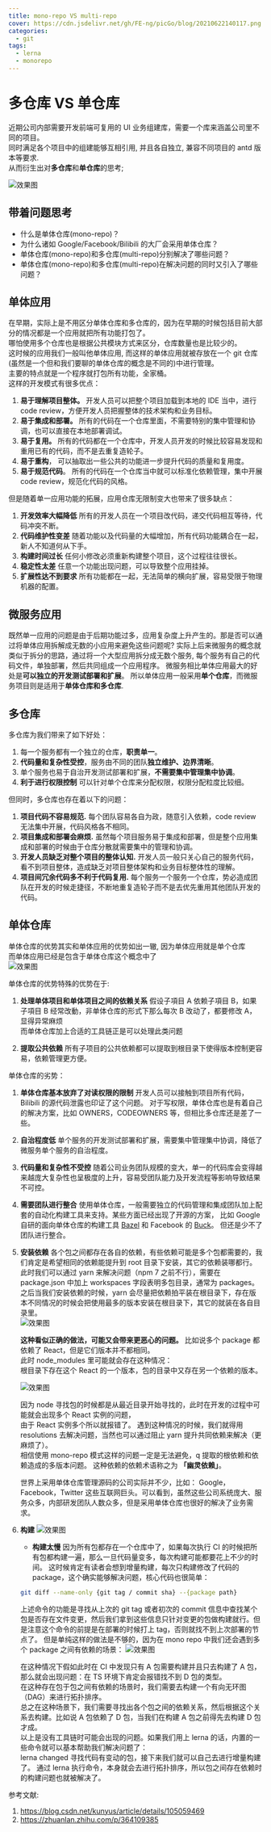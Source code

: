 ```yaml
---
title: mono-repo VS multi-repo
cover: https://cdn.jsdelivr.net/gh/FE-ng/picGo/blog/20210622140117.png
categories:
  - git
tags:
  - lerna
  - monorepo
---
```


# 多仓库 VS 单仓库

近期公司内部需要开发前端可复用的 UI 业务组建库，需要一个库来涵盖公司里不同的项目。  
同时满足各个项目中的组建能够互相引用, 并且各自独立, 兼容不同项目的 antd 版本等要求.  
从而衍生出对**多仓库**和**单仓库**的思考;

<img class="image800" src="https://cdn.jsdelivr.net/gh/FE-ng/picGo/blog/20210622140117.png"  alt="效果图" />

## 带着问题思考

- 什么是单体仓库(mono-repo)？
- 为什么诸如 Google/Facebook/Bilibili 的大厂会采用单体仓库？
- 单体仓库(mono-repo)和多仓库(multi-repo)分别解决了哪些问题？
- 单体仓库(mono-repo)和多仓库(multi-repo)在解决问题的同时又引入了哪些问题？

## 单体应用

在早期，实际上是不用区分单体仓库和多仓库的，因为在早期的时候包括目前大部分的情况都是一个应用就把所有功能打包了。  
哪怕使用多个仓库也是根据公共模块方式来区分，仓库数量也是比较少的。  
这时候的应用我们一般叫他单体应用, 而这样的单体应用就被存放在一个 git 仓库(虽然是一个但和我们要聊的单体仓库的概念是不同的)中进行管理。  
主要的特点就是一个程序就打包所有功能，全家桶。  
这样的开发模式有很多优点：

1. **易于理解项目整体。**
   开发人员可以把整个项目加载到本地的 IDE 当中，进行 code review，方便开发人员把握整体的技术架构和业务目标。
2. **易于集成和部署。**
   所有的代码在一个仓库里面，不需要特别的集中管理和协调，也可以直接在本地部署调试。
3. **易于复用。**
   所有的代码都在一个仓库中，开发人员开发的时候比较容易发现和重用已有的代码，而不是去重复造轮子。
4. **易于重构**，
   可以抽取出一些公共的功能进一步提升代码的质量和复用度。
5. **易于规范代码**。
   所有的代码在一个仓库当中就可以标准化依赖管理，集中开展 code review，规范化代码的风格。

但是随着单一应用功能的拓展，应用仓库无限制变大也带来了很多缺点：

1. **开发效率大幅降低**
   所有的开发人员在一个项目改代码，递交代码相互等待，代码冲突不断。
2. **代码维护性变差**
   随着功能以及代码量的大幅增加，所有代码功能耦合在一起，新人不知道何从下手。
3. **构建时间过长**
   任何小修改必须重新构建整个项目，这个过程往往很长。
4. **稳定性太差**
   任意一个功能出现问题，可以导致整个应用挂掉。
5. **扩展性达不到要求**
   所有功能都在一起，无法简单的横向扩展，容易受限于物理机器的配置。

## 微服务应用

既然单一应用的问题是由于后期功能过多，应用复杂度上升产生的。那是否可以通过将单体应用拆解成无数的小应用来避免这些问题呢?
实际上后来微服务的概念就类似于拆分的思路，通过将一个大型应用拆分成无数个服务,
每个服务有自己的代码文件，单独部署，然后共同组成一个应用程序。
微服务相比单体应用最大的好处是**可以独立的开发测试部署和扩展**。
所以单体应用一般采用**单个仓库**，而微服务项目则是适用于**单体仓库和多仓库**.

## 多仓库

多仓库为我们带来了如下好处：

1. 每一个服务都有一个独立的仓库，**职责单一**。
2. **代码量和复杂性受控**，服务由不同的团队**独立维护、边界清晰**。
3. 单个服务也易于自治开发测试部署和扩展，**不需要集中管理集中协调**。
4. **利于进行权限控制**
   可以针对单个仓库来分配权限，权限分配粒度比较细。

但同时，多仓库也存在着以下的问题：

1. **项目代码不容易规范.**
   每个团队容易各自为政，随意引入依赖，code review 无法集中开展，代码风格各不相同。
2. **项目集成和部署会麻烦.**
   虽然每个项目服务易于集成和部署，但是整个应用集成和部署的时候由于仓库分散就需要集中的管理和协调。
3. **开发人员缺乏对整个项目的整体认知.**
   开发人员一般只关心自己的服务代码，看不到项目整体，造成缺乏对项目整体架构和业务目标整体性的理解。
4. **项目间冗余代码多不利于代码复用.**
   每个服务一个服务一个仓库，势必造成团队在开发的时候走捷径，不断地重复造轮子而不是去优先重用其他团队开发的代码。

## 单体仓库

单体仓库的优势其实和单体应用的优势如出一辙, 因为单体应用就是单个仓库  
而单体应用已经是包含于单体仓库这个概念中了  
 <img class="image800" src="https://cdn.jsdelivr.net/gh/FE-ng/picGo/blog/20210622142657.png"  alt="效果图" />

单体仓库的优势特殊的优势在于:

1. **处理单体项目和单体项目之间的依赖关系**
   假设子項目 A 依赖子項目 B，如果子項目 B 经常改動，非单体仓库的形式下那么每次 B 改动了，都要修改 A，显得异常麻烦  
   而单体仓库加上合适的工具链正是可以处理此类问题

2. **提取公共依赖**
   所有子项目的公共依赖都可以提取到根目录下使得版本控制更容易，依赖管理更方便。

单体仓库的劣势：

1.  **单体仓库基本放弃了对读权限的限制**
    开发人员可以接触到项目所有代码，Bilibili 的源代码泄露也印证了这个问题。
    对于写权限，单体仓库也是有着自己的解决方案，比如 OWNERS，CODEOWNERS 等，但相比多仓库还是差了一些。
2.  **自治程度低**
    单个服务的开发测试部署和扩展，需要集中管理集中协调，降低了微服务单个服务的自治程度。
3.  **代码量和复杂性不受控**
    随着公司业务团队规模的变大，单一的代码库会变得越来越庞大复杂性也呈极度的上升，容易受团队能力及开发流程等影响导致结果不可控。
4.  **需要团队进行整合**
    使用单体仓库，一般需要独立的代码管理和集成团队加上配套的自动化构建工具来支持。某些方面已经出现了开源的方案，
    比如 Google 自研的面向单体仓库的构建工具 [Bazel](https://bazel.build/) 和 Facebook 的 [Buck](https://buck.build/)。
    但还是少不了团队进行整合。
5.  **安装依赖**
    各个包之间都存在各自的依赖，有些依赖可能是多个包都需要的，我们肯定是希望相同的依赖能提升到 root 目录下安装，其它的依赖装哪都行。
    此时我们可以通过 yarn 来解决问题（npm 7 之前不行），需要在 package.json 中加上 workspaces 字段表明多包目录，通常为 packages。
    之后当我们安装依赖的时候，yarn 会尽量把依赖拍平装在根目录下，存在版本不同情况的时候会把使用最多的版本安装在根目录下，其它的就装在各自目录里。  
    <img class="image400" src="https://cdn.jsdelivr.net/gh/FE-ng/picGo/blog/20210622150552.png"  alt="效果图" />

    **这种看似正确的做法，可能又会带来更恶心的问题。**
    比如说多个 package 都依赖了 React，但是它们版本并不都相同。  
    此时 node_modules 里可能就会存在这种情况：  
    根目录下存在这个 React 的一个版本，包的目录中又存在另一个依赖的版本。

    <img class="image800" src="https://cdn.jsdelivr.net/gh/FE-ng/picGo/blog/20210622151231.png"  alt="效果图" />

    因为 node 寻找包的时候都是从最近目录开始寻找的，此时在开发的过程中可能就会出现多个 React 实例的问题，  
    由于 React 实例多个所以就报错了。
    遇到这种情况的时候，我们就得用 resolutions 去解决问题，当然也可以通过阻止 yarn 提升共同依赖来解决（更麻烦了）。  
    相信使用 mono-repo 模式这样的问题一定是无法避免，q 提取的根依赖和依赖造成的多版本问题。
    这种依赖的依赖术语称之为 **「幽灵依赖」**。

    世界上采用单体仓库管理源码的公司实际并不少，比如： Google，Facebook，Twitter 这些互联网巨头。可以看到，虽然这些公司系统庞大、服务众多，内部研发团队人数众多，但是采用单体仓库也很好的解决了业务需求。

6.  **构建**
    <img class="image800" src="https://cdn.jsdelivr.net/gh/FE-ng/picGo/blog/20210622152442.png"  alt="效果图" />

    - **构建太慢**
      因为所有包都存在一个仓库中了，如果每次执行 CI 的时候把所有包都构建一遍，那么一旦代码量变多，每次构建可能都要花上不少的时间。
      这时候肯定有读者会想到增量构建，每次只构建修改了代码的 package，这个确实能够解决问题，核心代码也很简单：

    ```bash
    git diff --name-only {git tag / commit sha} --{package path}
    ```

    上述命令的功能是寻找从上次的 git tag 或者初次的 commit 信息中查找某个包是否存在文件变更，然后我们拿到这些信息只针对变更的包做构建就行。但是注意这个命令的前提是在部署的时候打上 tag，否则就找不到上次部署的节点了。
    但是单纯这样的做法是不够的，因为在 mono repo 中我们还会遇到多个 package 之间有依赖的场景：
    <img class="image800" src="https://cdn.jsdelivr.net/gh/FE-ng/picGo/blog/20210622152823.png"  alt="效果图" />

    在这种情况下假如此时在 CI 中发现只有 A 包需要构建并且只去构建了 A 包，那么就会出现问题：在 TS 环境下肯定会报错找不到 D 包的类型。  
    在这种存在包于包之间有依赖的场景时，我们需要去构建一个有向无环图（DAG）来进行拓扑排序。  
    总之在这种场景下，我们需要寻找出各个包之间的依赖关系，然后根据这个关系去构建。比如说 A 包依赖了 D 包，当我们在构建 A 包之前得先去构建 D 包才成。  
    以上是没有工具链时可能会出现的问题。如果我们用上 lerna 的话，内置的一些命令就可以基本帮助我们解决问题了：  
    lerna changed 寻找代码有变动的包，接下来我们就可以自己去进行增量构建了。
    通过 lerna 执行命令，本身就会去进行拓扑排序，所以包之间存在依赖时的构建问题也就被解决了。

参考文献:

1.  https://blog.csdn.net/kunyus/article/details/105059469
2.  https://zhuanlan.zhihu.com/p/364109385
